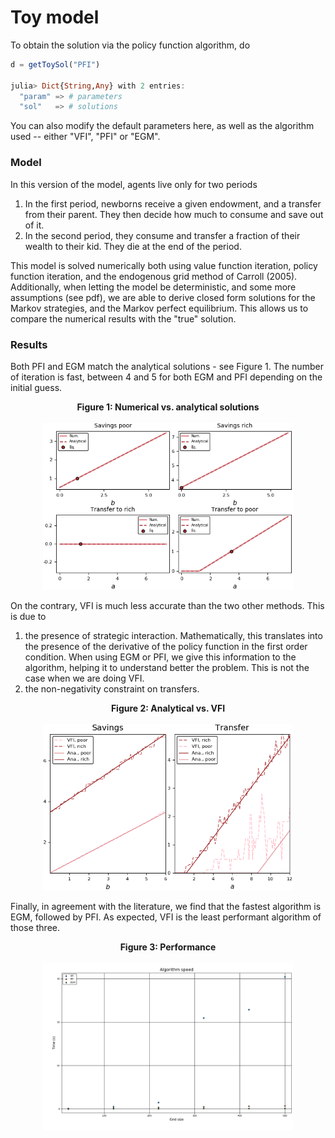# Toy model

To obtain the solution via the policy function algorithm, do

```julia
d = getToySol("PFI")

julia> Dict{String,Any} with 2 entries:
  "param" => # parameters
  "sol"   => # solutions
```

You can also modify the default parameters here, as well as the algorithm used -- either "VFI", "PFI" or "EGM".

### Model

In this version of the model, agents live only for two periods

  1. In the first period, newborns receive a given endowment, and a transfer from their parent.
  They then decide how much to consume and save out of it.
  2. In the second period, they consume and transfer a fraction of their wealth to their kid. They die at
  the end of the period.

This model is solved numerically both using value function iteration, policy function iteration, and the endogenous grid method of Carroll (2005). Additionally, when letting the model be deterministic, and some more assumptions (see pdf), we are able to derive closed form solutions for the Markov strategies, and the Markov perfect equilibrium. This allows us to compare the numerical results with the "true" solution.

### Results

Both PFI and EGM match the analytical solutions - see Figure 1. The number of iteration is fast, between 4 and 5 for both EGM and PFI depending on the initial guess.

<p align="center">
  <b>Figure 1: Numerical vs. analytical solutions</b>
  <br><br>
  <img src="https://github.com/HugoLhuillier/NumMethods/blob/master/figures/ToyModel/num_vs_analytical.png" alt="Numerical vs. analytical" style="width: 400px;"/>
</p>

On the contrary, VFI is much less accurate than the two other methods. This is due to

1. the presence of strategic interaction. Mathematically, this translates into the presence of the derivative of the policy function in the first order condition. When using EGM or PFI, we give this information to the algorithm, helping it to understand better the problem.  This is not the case when we are doing VFI.
1. the non-negativity constraint on transfers.

<p align="center">
  <b> Figure 2: Analytical vs. VFI </b>
  <br><br>
  <img src="https://github.com/HugoLhuillier/NumMethods/blob/master/figures/ToyModel/ana_vs_vfi.png" alt="Numerical vs. analytical" style="width: 400px;"/>
</p>

Finally, in agreement with the literature, we find that the fastest algorithm is EGM, followed by PFI. As expected, VFI is the least performant algorithm of those three.

<p align="center">
  <b>Figure 3: Performance</b>
  <br><br>
  <img src="https://github.com/HugoLhuillier/NumMethods/blob/master/figures/ToyModel/algo_perf.png" alt="Algo performance" style="width: 400px;"/>
</p>
